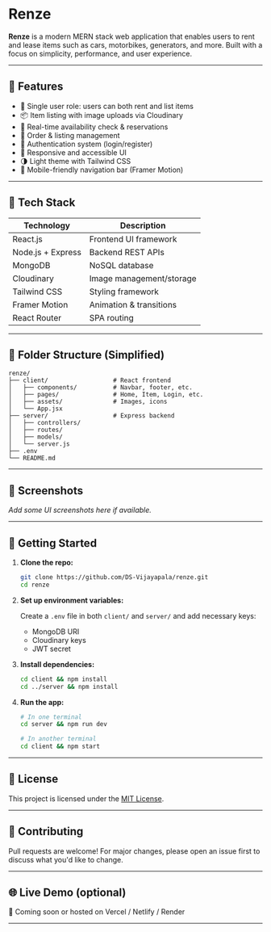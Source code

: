 # Renze

**Renze** is a modern MERN stack web application that enables users to rent and lease items such as cars, motorbikes, generators, and more. Built with a focus on simplicity, performance, and user experience.

---

## 🚀 Features

* 🔑 Single user role: users can both rent and list items
* 📦 Item listing with image uploads via Cloudinary
* 📅 Real-time availability check & reservations
* 🛒 Order & listing management
* 🔐 Authentication system (login/register)
* 🧠 Responsive and accessible UI
* 🌗 Light theme with Tailwind CSS
* 📱 Mobile-friendly navigation bar (Framer Motion)

---

## 💠 Tech Stack

| Technology        | Description              |
| ----------------- | ------------------------ |
| React.js          | Frontend UI framework    |
| Node.js + Express | Backend REST APIs        |
| MongoDB           | NoSQL database           |
| Cloudinary        | Image management/storage |
| Tailwind CSS      | Styling framework        |
| Framer Motion     | Animation & transitions  |
| React Router      | SPA routing              |

---

## 📁 Folder Structure (Simplified)

```
renze/
├── client/                  # React frontend
│   ├── components/          # Navbar, footer, etc.
│   ├── pages/               # Home, Item, Login, etc.
│   ├── assets/              # Images, icons
│   └── App.jsx
├── server/                  # Express backend
│   ├── controllers/
│   ├── routes/
│   ├── models/
│   └── server.js
├── .env
└── README.md
```

---

## 📸 Screenshots

*Add some UI screenshots here if available.*

---

## 🧪 Getting Started

1. **Clone the repo:**

   ```bash
   git clone https://github.com/DS-Vijayapala/renze.git
   cd renze
   ```

2. **Set up environment variables:**

   Create a `.env` file in both `client/` and `server/` and add necessary keys:

   * MongoDB URI
   * Cloudinary keys
   * JWT secret

3. **Install dependencies:**

   ```bash
   cd client && npm install
   cd ../server && npm install
   ```

4. **Run the app:**

   ```bash
   # In one terminal
   cd server && npm run dev

   # In another terminal
   cd client && npm start
   ```

---

## 📄 License

This project is licensed under the [MIT License](LICENSE).

---

## 🤝 Contributing

Pull requests are welcome! For major changes, please open an issue first to discuss what you'd like to change.

---

## 🌐 Live Demo (optional)

🚧 Coming soon or hosted on Vercel / Netlify / Render

---

